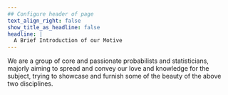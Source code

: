 ```yaml
---
## Configure header of page
text_align_right: false
show_title_as_headline: false
headline: |
  A Brief Introduction of our Motive
---
```


<!-- this is a subheadline -->
We are a group of core and passionate probabilists and statisticians, majorly aiming to spread and convey our love and knowledge for the subject, trying to showcase and furnish some of the beauty of the above two disciplines.